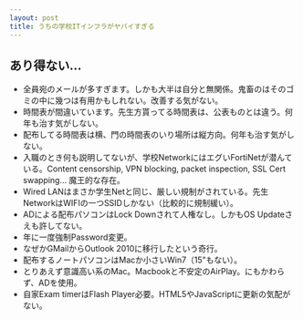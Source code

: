 ```yaml
---
layout: post
title: うちの学校ITインフラがヤバイすぎる
---
```


## あり得ない…
* 全員宛のメールが多すぎます。しかも大半は自分と無関係。鬼畜のはそのゴミの中に幾つは有用かもしれない。改善する気がない。
* 時間表が間違いています。先生方貰ってる時間表は、公表ものとは違う。何年も治す気がしない。
* 配布してる時間表は横、門の時間表のいり場所は縦方向。何年も治す気がしない。
* 入職のとき何も説明してないが、学校NetworkにはエグいFortiNetが潜んている。Content censorship, VPN blocking, packet inspection, SSL Cert swapping... 魔王的な存在。
* Wired LANはまさか学生Netと同じ、厳しい規制がされている。先生NetworkはWIFIの一つSSIDしかない（比較的に規制緩い）。
* ADによる配布パソコンはLock Downされて人権なし。しかもOS Updateさえも許してない。
* 年に一度強制Password変更。
* なぜかGMailからOutlook 2010に移行したという奇行。
* 配布するノートパソコンはMacか小さいWin7（15"もない）。
* とりあえず意識高い系のMac。Macbookと不安定のAirPlay。にもかわらず、ADを使用。
* 自家Exam timerはFlash Player必要。HTML5やJavaScriptに更新の気配がない。

